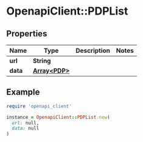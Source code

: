 # OpenapiClient::PDPList

## Properties

| Name | Type | Description | Notes |
| ---- | ---- | ----------- | ----- |
| **url** | **String** |  |  |
| **data** | [**Array&lt;PDP&gt;**](PDP.md) |  |  |

## Example

```ruby
require 'openapi_client'

instance = OpenapiClient::PDPList.new(
  url: null,
  data: null
)
```

